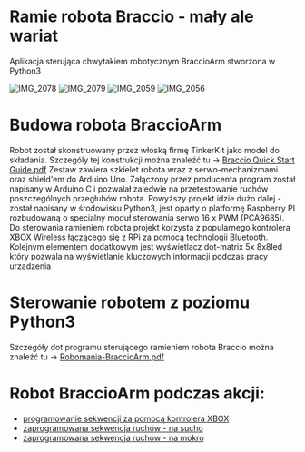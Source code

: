 # Ramie robota Braccio - mały ale wariat
Aplikacja sterująca chwytakiem robotycznym BraccioArm stworzona w Python3 


![IMG_2078](https://user-images.githubusercontent.com/17962241/168301992-3848d034-9c97-40a4-adbb-84b9eed19011.JPG)
![IMG_2079](https://user-images.githubusercontent.com/17962241/168302493-e2699732-4b82-441f-8a51-3aa093014c58.JPG)
![IMG_2059](https://user-images.githubusercontent.com/17962241/168302419-0a02c997-285a-44db-af5a-e7a33804f2fd.JPG)
![IMG_2056](https://user-images.githubusercontent.com/17962241/168302748-4f3847d8-c76e-4289-9615-794eab858bb7.JPG)



# Budowa robota BraccioArm
   Robot został skonstruowany przez włoską firmę TinkerKit jako model do składania. Szczególy tej konstrukcji można znaleźć tu -> [Braccio Quick Start Guide.pdf](https://github.com/adambla76/BraccioArm/files/8688595/Braccio.Quick.Start.Guide.pdf) Zestaw zawiera szkielet robota wraz z serwo-mechanizmami oraz shield'em do Arduino Uno. Załączony przez producenta program został napisany w Arduino C i pozwalał zaledwie na przetestowanie ruchów poszczególnych przegłubów robota.
  Powyższy projekt idzie dużo dalej - został napisany w środowisku Python3, jest oparty o platformę Raspberry PI rozbudowaną o specialny moduł sterowania serwo 16 x PWM (PCA9685). Do sterowania ramieniem robota projekt korzysta z popularnego kontrolera XBOX Wireless łączącego się z RPi za pomocą technologii Bluetooth. Kolejnym elementem dodatkowym jest wyświetlacz dot-matrix 5x 8x8led który pozwala na wyświetlanie kluczowych informacji podczas pracy urządzenia

# Sterowanie robotem z poziomu Python3
  Szczegóły dot programu sterującego ramieniem robota Braccio można znaleźć tu -> [Robomania-BraccioArm.pdf](https://github.com/adambla76/BraccioArm/files/8688789/Robomania-BraccioArm.pdf)

# Robot BraccioArm podczas akcji:
* [programowanie sekwencji za pomocą kontrolera XBOX](https://youtu.be/3Zx2_R0rXZA)
* [zaprogramowana sekwencja ruchów - na sucho](https://youtu.be/r5RY_0C-0PY)
* [zaprogramowana sekwencja ruchów - na mokro](https://youtu.be/v9puDk9y0iE)

